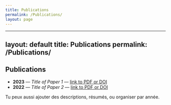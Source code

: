 ```yaml
---
title: Publications
permalink: /Publications/
layout: page
---
```




---
layout: default
title: Publications
permalink: /Publications/
---

## Publications

- **2023** — *Title of Paper 1* — [link to PDF or DOI](https://example.com)
- **2022** — *Title of Paper 2* — [link to PDF or DOI](https://example.com)

Tu peux aussi ajouter des descriptions, résumés, ou organiser par année.
